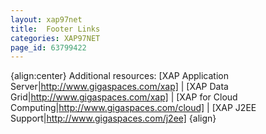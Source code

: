 ```yaml
---
layout: xap97net
title:  Footer Links
categories: XAP97NET
page_id: 63799422
---
```


{align:center}
Additional resources: [XAP Application Server|http://www.gigaspaces.com/xap] | [XAP Data Grid|http://www.gigaspaces.com/xap] | [XAP for Cloud Computing|http://www.gigaspaces.com/cloud] | [XAP J2EE Support|http://www.gigaspaces.com/j2ee]
{align}